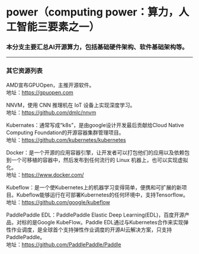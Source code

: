 # power（computing power：算力，人工智能三要素之一）

### 本分支主要汇总AI开源算力，包括基础硬件架构、软件基础架构等。
----

### 其它资源列表

AMD宣布GPUOpen，主推开源软件。</br>
地址：https://gpuopen.com

NNVM，使用 CNN 推理机在 IoT 设备上实现深度学习。</br>
地址：https://github.com/dmlc/nnvm

Kubernates：通常写成“k8s”，是由google设计开发最后贡献给Cloud Native Computing Foundation的开源容器集群管理项目。</br>
地址：https://github.com/kubernetes/kubernetes

Docker：是一个开源的应用容器引擎，让开发者可以打包他们的应用以及依赖包到一个可移植的容器中，然后发布到任何流行的 Linux 机器上，也可以实现虚拟化。</br>
地址：https://www.docker.com/

Kubeflow：是一个使Kubernetes上的机器学习变得简单，便携和可扩展的新项目。Kubeflow能够运行在可部署Kubernetes的任何环境中，支持Tensorflow。</br>
地址：https://github.com/google/kubeflow

PaddlePaddle EDL：PaddlePaddle Elastic Deep Learning(EDL)，百度开源产品，对标的是Google KubeFlow。Paddle EDL通过与Kubernetes合作来实现弹性作业调度，是全球首个支持弹性作业调度的开源AI云解决方案，只支持PaddlePaddle。</br>
地址：https://github.com/PaddlePaddle/Paddle

